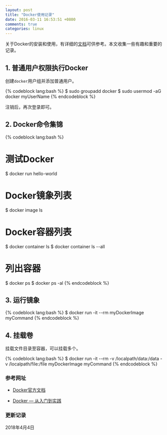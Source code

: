 ```yaml
---
layout: post
title: "Docker使用记录"
date: 2016-03-11 16:53:51 +0800
comments: true
categories: linux
---
```


关于Docker的安装和使用，有详细的[文档](https://docs.docker.com/)可供参考。本文收集一些有趣和重要的记录。

## 1. 普通用户权限执行Docker ##

创建`docker`用户组并添加普通用户。

{% codeblock lang:bash %}
$ sudo groupadd docker
$ sudo usermod -aG docker myUserName
{% endcodeblock %}

注销后，再次登录即可。

<!--more-->

## 2. Docker命令集锦 ##

{% codeblock lang:bash %}
# 测试Docker
$ docker run hello-world

# Docker镜象列表
$ docker image ls

# Docker容器列表
$ docker container ls
$ docker container ls --all

# 列出容器
$ docker ps
$ docker ps -al
{% endcodeblock %}

## 3. 运行镜象 ##

{% codeblock lang:bash %}
$ docker run -it --rm myDockerImage myCommand
{% endcodeblock %}

## 4. 挂载卷 ##

挂载文件目录至容器，可以挂载多个。

{% codeblock lang:bash %}
$ docker run -it --rm -v /localpath/data:/data -v /localpath/file:/file myDockerImage myCommand
{% endcodeblock %}

### <a id="Ref">参考网址</a> ###

* [Docker官方文档](https://docs.docker.com/)

* [Docker — 从入门到实践](https://www.gitbook.com/book/yeasy/docker_practice/details)

### 更新记录 ###

2018年4月4日

